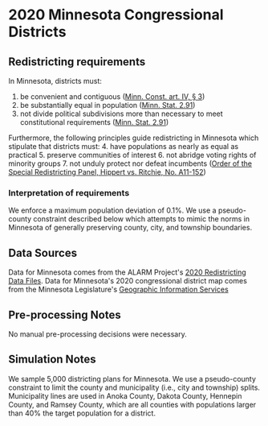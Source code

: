 # 2020 Minnesota Congressional Districts

## Redistricting requirements
In Minnesota, districts must:
1. be convenient and contiguous ([Minn. Const. art. IV, § 3](https://www.revisor.mn.gov/constitution/#section_4_3))
2. be substantially equal in population ([Minn. Stat. 2.91](https://www.revisor.mn.gov/statutes/2021/cite/2.91))
3. not divide political subdivisions more than necessary to meet constitutional requirements ([Minn. Stat. 2.91](https://www.revisor.mn.gov/statutes/2021/cite/2.91))

Furthermore, the following principles guide redistricting in Minnesota which stipulate that districts must:
4. have populations as nearly as equal as practical
5. preserve communities of interest
6. not abridge voting rights of minority groups
7. not unduly protect nor defeat incumbents
([Order of the Special Redistricting Panel, Hippert vs. Ritchie, No. A11-152](https://www.mncourts.gov/mncourtsgov/media/CIOMediaLibrary/2011Redistricting/A110152Order9-12-11.pdf))

### Interpretation of requirements
We enforce a maximum population deviation of 0.1%.
We use a pseudo-county constraint described below which attempts to mimic the norms in Minnesota of generally preserving county, city, and township boundaries.

## Data Sources
Data for Minnesota comes from the ALARM Project's [2020 Redistricting Data Files](https://alarm-redist.github.io/posts/2021-08-10-census-2020/).
Data for Minnesota's 2020 congressional district map comes from the Minnesota Legislature's [Geographic Information Services](https://gis.lcc.mn.gov/redist2020/cong20.php?plname=C2022&pltype=court)

## Pre-processing Notes
No manual pre-processing decisions were necessary.

## Simulation Notes
We sample 5,000 districting plans for Minnesota.
We use a pseudo-county constraint to limit the county and municipality (i.e., city and township) splits.
Municipality lines are used in Anoka County, Dakota County, Hennepin County, and Ramsey County, which are all counties with populations larger than 40% the target population for a district.
